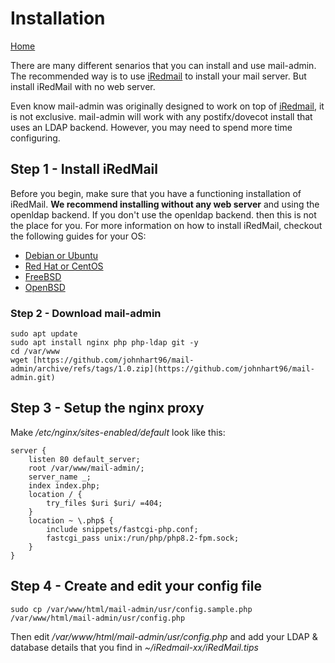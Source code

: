 # Installation
[Home](https://mailadminpanel.org/)


There are many different senarios that you can install and use mail-admin.
The recommended way is to use [iRedmail](https://iredmail.org) to install your mail server. But install iRedMail with no web server.

Even know mail-admin was originally designed to work on top of [iRedmail](https://iredmail.org), it is not exclusive. mail-admin will work with any postifx/dovecot install that uses an LDAP backend.
However, you may need to spend more time configuring.


## Step 1 - Install iRedMail
Before you begin, make sure that you have a functioning installation of iRedMail. **We recommend installing without any web server** and using the openldap backend. If you don't use the openldap backend. then this is not the place for you.
For more information on how to install iRedMail, checkout the following guides for your OS:
* [Debian or Ubuntu](https://docs.iredmail.org/install.iredmail.on.debian.ubuntu.html)
* [Red Hat or CentOS](https://docs.iredmail.org/install.iredmail.on.rhel.html)
* [FreeBSD](https://docs.iredmail.org/install.iredmail.on.freebsd.html)
* [OpenBSD](https://docs.iredmail.org/install.iredmail.on.openbsd.html)
### Step 2 - Download mail-admin

    sudo apt update
    sudo apt install nginx php php-ldap git -y
    cd /var/www
    wget [https://github.com/johnhart96/mail-admin/archive/refs/tags/1.0.zip](https://github.com/johnhart96/mail-admin.git)
    
## Step 3 - Setup the nginx proxy
Make */etc/nginx/sites-enabled/default* look like this:

    server {
        listen 80 default_server;
        root /var/www/mail-admin/;
        server_name _;
        index index.php;
        location / {
            try_files $uri $uri/ =404;
        }
        location ~ \.php$ {
            include snippets/fastcgi-php.conf;
            fastcgi_pass unix:/run/php/php8.2-fpm.sock;
        }
    }

## Step 4 - Create and edit your config file

    sudo cp /var/www/html/mail-admin/usr/config.sample.php /var/www/html/mail-admin/usr/config.php

Then edit */var/www/html/mail-admin/usr/config.php* and add your LDAP & database details that you find in *~/iRedmail-xx/iRedMail.tips*
